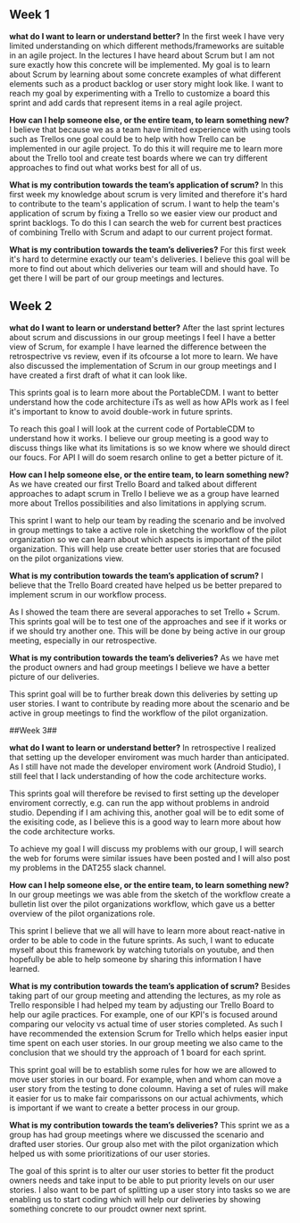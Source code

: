 ## Week 1 ## 

**what do I want to learn or understand better?**
In the first week I have very limited understanding on which different methods/frameworks are suitable in an agile project.
In the lectures I have heard about Scrum but I am not sure exactly how this concrete will be implemented.
My goal is to learn about Scrum by learning about some concrete examples of what different elements such as a product backlog or user story might look like. 
I want to reach my goal by experimenting with a Trello to customize a board this sprint and add cards that represent items in a real agile project. 

**How can I help someone else, or the entire team, to learn something new?**
I believe that because we as a team have limited experience with using tools such as Trellos one goal could be to help with how Trello can be implemented in our agile project.
To do this it will require me to learn more about the Trello tool and create test boards where we can try different approaches to find out what works best for all of us.  

**What is my contribution towards the team’s application of scrum?**
In this first week my knowledge about scrum is very limited and therefore it's hard to contribute to the team's application of scrum.
I want to help the team's application of scrum by fixing a Trello so we easier view our product and sprint backlogs. 
To do this I can search the web for current best practices of combining Trello with Scrum and adapt to our current project format. 

**What is my contribution towards the team’s deliveries?**
For this first week it's hard to determine exactly our team's deliveries.
I believe this goal will be more to find out about which deliveries our team will and should have.
To get there I will be part of our group meetings and lectures. 


## Week 2 ## 
 
**what do I want to learn or understand better?**
After the last sprint lectures about scrum and discussions in our group meetings I feel I have a better view of Scrum, for example I have learned the difference between the retrospectrive vs review, even if its ofcourse a lot more to learn.  We have also discussed the implementation of Scrum in our group meetings and I have created a first draft of what it can look like. 

This sprints goal is to learn more about the PortableCDM. I want to better understand how the code architecture iTs as well as how APIs work as I feel it's important to know to avoid double-work in future sprints.  

To reach this goal I will look at the current code of PortableCDM to understand how it works. I believe our group meeting is a good way to discuss things like what its limitations is so we know where we should direct our foucs. For API I will do soem resarch online to get a better picture of it. 

**How can I help someone else, or the entire team, to learn something new?**
As we have created our first Trello Board and talked about different approaches to adapt scrum in Trello I believe we as a group have learned more about Trellos possibilities and also limitations in applying scrum. 

This sprint I want to help our team by reading the scenario and be involved in group mettings to take a active role in sketching the workflow of the pilot organization so we can learn about which aspects is important of the pilot organization. This will help use create better user stories that are focused on the pilot organizations view. 

**What is my contribution towards the team’s application of scrum?**
I believe that the Trello Board created have helped us be better prepared to implement scrum in our workflow process.

As I showed the team there are several apporaches to set Trello + Scrum. This sprints goal will be to test one of the approaches and see if it works or if we should try another one. This will be done by being active in our group meeting, especially in our retrospective. 


**What is my contribution towards the team’s deliveries?**
As we have met the product owners and had group meetings I believe we have a better picture of our deliveries.

This sprint goal will be to further break down this deliveries by setting up user stories. I want to contribute by reading more about the scenario and be active in group meetings to find the workflow of the pilot organization. 

##Week 3##

**what do I want to learn or understand better?**
In retrospective I realized that setting up the developer enviroment was much harder than anticipated. As I still have not made the developer enviroment work (Android Studio), I still feel that I lack understanding of how the code architecture works. 

This sprints goal will therefore be revised to first setting up the developer enviroment correctly, e.g. can run the app without problems in android studio. Depending if I am achiving this, another goal will be to edit some of the exisiting code, as I believe this is a good way to learn more about how the code architecture works.

To achieve my goal I will discuss my problems with our group, I will search the web for forums were similar issues have been posted and I will also post my problems in the DAT255 slack channel. 

**How can I help someone else, or the entire team, to learn something new?**
In our group meetings we was able from the sketch of the workflow create a bulletin list over the pilot organizations workflow, which gave us a better overview of the pilot organizations role. 

This sprint I believe that we all will have to learn more about react-native in order to be able to code in the future sprints. As such, I want to educate myself about this framework by watching tutorials on youtube, and then hopefully be able to help someone by sharing this information I have learned. 


**What is my contribution towards the team’s application of scrum?**
Besides taking part of our group meeting and attending the lectures, as my role as Trello responsible I had helped my team by adjusting our Trello Board to help our agile practices. For example, one of our KPI's is focused around comparing our velocity vs actual time of user stories completed. As such I have recommended the extension Scrum for Trello which helps easier input time spent on each user stories. In our group meeting we also came to the conclusion that we should try the approach of 1 board for each sprint. 

This sprint goal will be to establish some rules for how we are allowed to move user stories in our board. For example, when and whom can move a user story from the testing to done coloumn. Having a set of rules will make it easier for us to make fair comparissons on our actual achivments, which is important if we want to create a better process in our group. 

**What is my contribution towards the team’s deliveries?**
This sprint we as a group has had group meetings where we discussed the scenario and drafted user stories. Our group also met with the pilot organization which helped us with some prioritizations of our user stories. 

The goal of this sprint is to alter our user stories to better fit the product owners needs and take input to be able to put priority levels on our user stories. I also want to be part of splitting up a user story into tasks so we are enabling us to start coding which will help our deliveries by showing something concrete to our proudct owner next sprint. 

